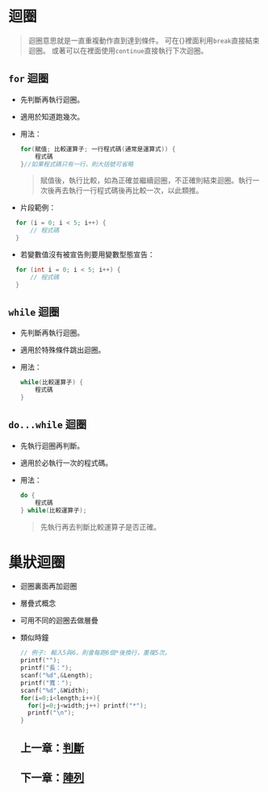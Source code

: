 # 迴圈

> 迴圈意思就是一直重複動作直到達到條件。 可在{}裡面利用`break`直接結束迴圈。 或著可以在裡面使用`continue`直接執行下次迴圈。

## `for` 迴圈

- 先判斷再執行迴圈。
- 適用於知道跑幾次。
- 用法：
  
  ```c
  for(賦值; 比較運算子; 一行程式碼(通常是運算式)) {
      程式碼
  }//如果程式碼只有一行，則大括號可省略
  ```
  > 賦值後，執行比較，如為正確並繼續迴圈，不正確則結束迴圈。執行一次後再去執行一行程式碼後再比較一次，以此類推。
- 片段範例：

```c
  for (i = 0; i < 5; i++) {
      // 程式碼
  }
  ```
- 若變數值沒有被宣告則要用變數型態宣告：

```c
  for (int i = 0; i < 5; i++) {
      // 程式碼
  }
  ```
## `while` 迴圈

- 先判斷再執行迴圈。
- 適用於特殊條件跳出迴圈。
- 用法：

  ```c
  while(比較運算子) {
      程式碼
  }
  ```

## `do...while` 迴圈

- 先執行迴圈再判斷。
- 適用於必執行一次的程式碼。
- 用法：

  ```c
  do {
      程式碼
  } while(比較運算子);
  ```
  > 先執行再去判斷比較運算子是否正確。

# 巢狀迴圈

- 迴圈裏面再加迴圈
- 層疊式概念
- 可用不同的迴圈去做層疊
- 類似時鐘

  ```c
  // 例子: 輸入5與6，則會每跑6個*後換行，重複5次。
  printf("");
  printf("長：");
  scanf("%d",&Length);
  printf("寬：");
  scanf("%d",&Width);
  for(i=0;i<length;i++){
	for(j=0;j<width;j++) printf("*");
	printf("\n");
  }
  ```

  ## 上一章：[判斷](https://github.com/xixa3333/C-Textbook/blob/main/%E5%88%A4%E6%96%B7.md)
  ## 下一章：[陣列](https://github.com/xixa3333/C-Textbook/blob/main/%E9%99%A3%E5%88%97.md)
